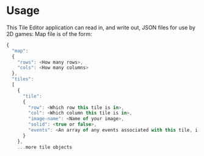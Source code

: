 # Usage

This Tile Editor application can read in, and write out, JSON files for use by 2D games:  Map file is of the form:

```javascript
{
  "map":
  {
    "rows": <How many rows>,
    "cols": <How many columns>
  },
  "tiles":
  [
    {
      "tile":
      {
        "row": <Which row this tile is in>,
        "col": <Which column this tile is in>,
        "image-name": <Name of your image>,
        "solid": <true or false>,
        "events": <An array of any events associated with this tile, i.e. moves character position, random encounter, hidden item, etc.>
      }
    }, 
    ...more tile objects
    
  
